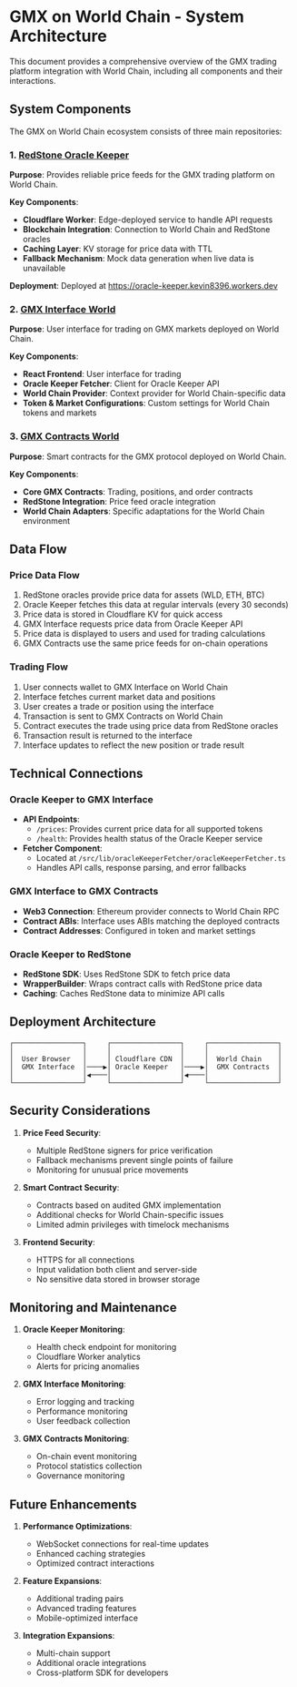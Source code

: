 # GMX on World Chain - System Architecture

This document provides a comprehensive overview of the GMX trading platform integration with World Chain, including all components and their interactions.

## System Components

The GMX on World Chain ecosystem consists of three main repositories:

### 1. [RedStone Oracle Keeper](https://github.com/Tytandoteth/redstone-oracle-keeper)

**Purpose**: Provides reliable price feeds for the GMX trading platform on World Chain.

**Key Components**:
- **Cloudflare Worker**: Edge-deployed service to handle API requests
- **Blockchain Integration**: Connection to World Chain and RedStone oracles
- **Caching Layer**: KV storage for price data with TTL
- **Fallback Mechanism**: Mock data generation when live data is unavailable

**Deployment**: Deployed at https://oracle-keeper.kevin8396.workers.dev

### 2. [GMX Interface World](https://github.com/Tytandoteth/gmx-interface-world)

**Purpose**: User interface for trading on GMX markets deployed on World Chain.

**Key Components**:
- **React Frontend**: User interface for trading
- **Oracle Keeper Fetcher**: Client for Oracle Keeper API
- **World Chain Provider**: Context provider for World Chain-specific data
- **Token & Market Configurations**: Custom settings for World Chain tokens and markets

### 3. [GMX Contracts World](https://github.com/Tytandoteth/gmx-contracts-world)

**Purpose**: Smart contracts for the GMX protocol deployed on World Chain.

**Key Components**:
- **Core GMX Contracts**: Trading, positions, and order contracts
- **RedStone Integration**: Price feed oracle integration
- **World Chain Adapters**: Specific adaptations for the World Chain environment

## Data Flow

### Price Data Flow

1. RedStone oracles provide price data for assets (WLD, ETH, BTC)
2. Oracle Keeper fetches this data at regular intervals (every 30 seconds)
3. Price data is stored in Cloudflare KV for quick access
4. GMX Interface requests price data from Oracle Keeper API
5. Price data is displayed to users and used for trading calculations
6. GMX Contracts use the same price feeds for on-chain operations

### Trading Flow

1. User connects wallet to GMX Interface on World Chain
2. Interface fetches current market data and positions
3. User creates a trade or position using the interface
4. Transaction is sent to GMX Contracts on World Chain
5. Contract executes the trade using price data from RedStone oracles
6. Transaction result is returned to the interface
7. Interface updates to reflect the new position or trade result

## Technical Connections

### Oracle Keeper to GMX Interface

- **API Endpoints**: 
  - `/prices`: Provides current price data for all supported tokens
  - `/health`: Provides health status of the Oracle Keeper service
- **Fetcher Component**: 
  - Located at `/src/lib/oracleKeeperFetcher/oracleKeeperFetcher.ts`
  - Handles API calls, response parsing, and error fallbacks

### GMX Interface to GMX Contracts

- **Web3 Connection**: Ethereum provider connects to World Chain RPC
- **Contract ABIs**: Interface uses ABIs matching the deployed contracts
- **Contract Addresses**: Configured in token and market settings

### Oracle Keeper to RedStone

- **RedStone SDK**: Uses RedStone SDK to fetch price data
- **WrapperBuilder**: Wraps contract calls with RedStone price data
- **Caching**: Caches RedStone data to minimize API calls

## Deployment Architecture

```
┌─────────────────┐     ┌─────────────────┐     ┌─────────────────┐
│                 │     │                 │     │                 │
│  User Browser   │     │ Cloudflare CDN  │     │  World Chain    │
│  GMX Interface  │────▶│ Oracle Keeper   │────▶│  GMX Contracts  │
│                 │◀────│                 │◀────│                 │
└─────────────────┘     └─────────────────┘     └─────────────────┘
```

## Security Considerations

1. **Price Feed Security**:
   - Multiple RedStone signers for price verification
   - Fallback mechanisms prevent single points of failure
   - Monitoring for unusual price movements

2. **Smart Contract Security**:
   - Contracts based on audited GMX implementation
   - Additional checks for World Chain-specific issues
   - Limited admin privileges with timelock mechanisms

3. **Frontend Security**:
   - HTTPS for all connections
   - Input validation both client and server-side
   - No sensitive data stored in browser storage

## Monitoring and Maintenance

1. **Oracle Keeper Monitoring**:
   - Health check endpoint for monitoring
   - Cloudflare Worker analytics
   - Alerts for pricing anomalies

2. **GMX Interface Monitoring**:
   - Error logging and tracking
   - Performance monitoring
   - User feedback collection

3. **GMX Contracts Monitoring**:
   - On-chain event monitoring
   - Protocol statistics collection
   - Governance monitoring

## Future Enhancements

1. **Performance Optimizations**:
   - WebSocket connections for real-time updates
   - Enhanced caching strategies
   - Optimized contract interactions

2. **Feature Expansions**:
   - Additional trading pairs
   - Advanced trading features
   - Mobile-optimized interface

3. **Integration Expansions**:
   - Multi-chain support
   - Additional oracle integrations
   - Cross-platform SDK for developers
